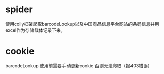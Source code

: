 # spider
使用colly框架爬取barcodeLookup以及中国商品信息平台网站的条码信息并用excel作为存储载体记录下来。
# cookie
barcodeLookup 使用前需要手动更新cookie 否则无法爬取（报403错误）
